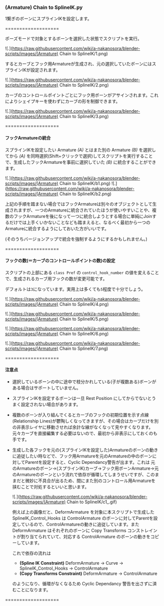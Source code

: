 ### (Armature) Chain to SplineIK.py

1繋ぎのボーンにスプラインIKを設定します。

===================

ポーズモードで対象とするボーンを選択した状態でスクリプトを実行。

![.](https://raw.githubusercontent.com/wiki/a-nakanosora/blender-scripts/images/(Armature) Chain to SplineIK/1.png)

するとカーブとフック用Armatureが生成され、元の選択していたボーンにはスプラインIKが設定されます。

![.](https://raw.githubusercontent.com/wiki/a-nakanosora/blender-scripts/images/(Armature) Chain to SplineIK/2.png)

カーブのコントロールポイントごとにフック用ボーンがアサインされます。これによりシェイプキーを使わずにカーブの形を制御できます。

![.](https://raw.githubusercontent.com/wiki/a-nakanosora/blender-scripts/images/(Armature) Chain to SplineIK/3.png)


===================

#### フックArmatureの統合

スプラインIKを設定したい Armature _(A)_ とはまた別の Armature _(B)_ を選択してから _(A)_ を同時選択(Shift+クリックで選択)してスクリプトを実行することで、生成したフックArmatureを事前に選択していた _(B)_ に統合することができます。

![.](https://raw.githubusercontent.com/wiki/a-nakanosora/blender-scripts/images/(Armature) Chain to SplineIK/b1.png)
![.](https://raw.githubusercontent.com/wiki/a-nakanosora/blender-scripts/images/(Armature) Chain to SplineIK/b2.png)

上記の手順を踏まない場合ではフックArmatureは別々のオブジェクトとして生成されますが、一つのArmatureに統合されていたほうが使いやすいことや、複数のフックArmatureを後になって一つに統合しようとする場合に単純にJoinするだけでは上手くいかないことなども踏まえると、なるべく最初から一つのArmatureに統合するようにしておいた方がいいです。

(そのうちバージョンアップで統合を強制するようにするかもしれません。)

===================

#### フックの数(＝カーブのコントロールポイントの数)の設定

スクリプトの上部にある `class Pref` の `control_hook_number` の値を変えることで、生成されるカーブ用フックの数が変更可能です。

デフォルトは`3`になっています。実用上は多くても`5`程度で十分でしょう。

![.](https://raw.githubusercontent.com/wiki/a-nakanosora/blender-scripts/images/(Armature) Chain to SplineIK/4.png)

![.](https://raw.githubusercontent.com/wiki/a-nakanosora/blender-scripts/images/(Armature) Chain to SplineIK/5.png)

![.](https://raw.githubusercontent.com/wiki/a-nakanosora/blender-scripts/images/(Armature) Chain to SplineIK/6.png)

![.](https://raw.githubusercontent.com/wiki/a-nakanosora/blender-scripts/images/(Armature) Chain to SplineIK/7.png)


===================

#### 注意点

* 選択しているボーンの中に途中で枝分かれしている(子が複数ある)ボーンがある場合はサポートしていません。
* スプラインIKを設定するボーンは一旦 Rest Position にしてからでないとうまく設定されない場合があります。
* 複数のボーンが入り組んでくるとカーブのフックの初期位置を示す点線(Relationship Lines)が鬱陶しくなってきますが、その場合はカーブだけを別の非表示レイヤに移動させれば余計な線がなくなって見やすくなります。元々カーブを直接編集する必要はないので、最初から非表示にしておくのも手です。
    
* 生成した各フックを元の(スプラインIKを設定した)Armatureのボーンの動きに追従したい時などで、フック用Armatureを元のArmatureの中のボーンに対してParentを設定すると、Cyclic Dependancy警告が出ます。これは 元のArmatureのボーン→(スプラインIK)カーブ→フック用ボーンArmature→元のArmatureのボーンという流れで依存が循環してしまうせいですが、このままだと微妙に不具合が出るため、間にまた別のコントロール用Armatureを挟むことで対処するといいと思います。

    ![.](https://raw.githubusercontent.com/wiki/a-nakanosora/blender-scripts/images/(Armature) Chain to SplineIK/c1_.gif)
    
    例えば上の画像だと、DeformArmature を対象に本スクリプトで生成した SplineIK_Control_Hooks は ControlArmature のボーンに対してParentを設定しているので、ControlArmatureの動きに追従しています。また DeformArmature はそれぞれのボーンに Copy Transforms コンストレイントが割り当てられていて、対応する ControlArmature のボーンの動きをコピーしています。
    
    これで依存の流れは
    * **(Spline IK Constraint)** DeformArmature → Curve → SplineIK_Control_Hooks → ControlArmature
    * **(Copy Transforms Constraint)** DeformArmature → ControlArmature
    
    のようになり、循環がなくなるため Cyclic Dependancy 警告を出さずに済むことになります。

===================
<!--
![a](https://raw.githubusercontent.com/wiki/a-nakanosora/blender-scripts/images/test.png)
-->

